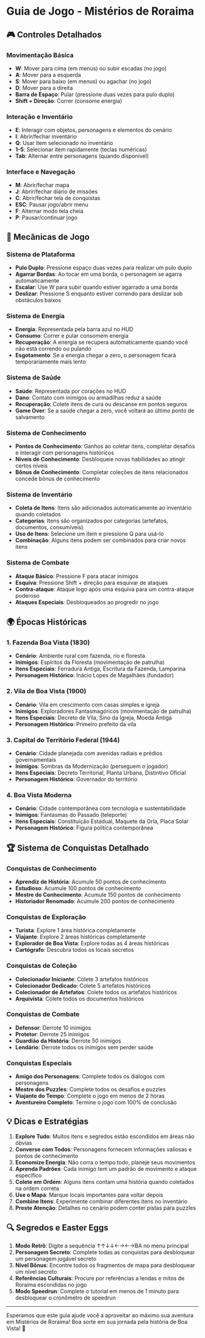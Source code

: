 # Guia de Jogo - Mistérios de Roraima

## 🎮 Controles Detalhados

### Movimentação Básica
- **W**: Mover para cima (em menus) ou subir escadas (no jogo)
- **A**: Mover para a esquerda
- **S**: Mover para baixo (em menus) ou agachar (no jogo)
- **D**: Mover para a direita
- **Barra de Espaço**: Pular (pressione duas vezes para pulo duplo)
- **Shift + Direção**: Correr (consome energia)

### Interação e Inventário
- **E**: Interagir com objetos, personagens e elementos do cenário
- **I**: Abrir/fechar inventário
- **Q**: Usar item selecionado no inventário
- **1-5**: Selecionar item rapidamente (teclas numéricas)
- **Tab**: Alternar entre personagens (quando disponível)

### Interface e Navegação
- **M**: Abrir/fechar mapa
- **J**: Abrir/fechar diário de missões
- **C**: Abrir/fechar tela de conquistas
- **ESC**: Pausar jogo/abrir menu
- **F**: Alternar modo tela cheia
- **P**: Pausar/continuar jogo

## 🎯 Mecânicas de Jogo

### Sistema de Plataforma
- **Pulo Duplo**: Pressione espaço duas vezes para realizar um pulo duplo
- **Agarrar Bordas**: Ao tocar em uma borda, o personagem se agarra automaticamente
- **Escalar**: Use W para subir quando estiver agarrado a uma borda
- **Deslizar**: Pressione S enquanto estiver correndo para deslizar sob obstáculos baixos

### Sistema de Energia
- **Energia**: Representada pela barra azul no HUD
- **Consumo**: Correr e pular consomem energia
- **Recuperação**: A energia se recupera automaticamente quando você não está correndo ou pulando
- **Esgotamento**: Se a energia chegar a zero, o personagem ficará temporariamente mais lento

### Sistema de Saúde
- **Saúde**: Representada por corações no HUD
- **Dano**: Contato com inimigos ou armadilhas reduz a saúde
- **Recuperação**: Colete itens de cura ou descanse em pontos seguros
- **Game Over**: Se a saúde chegar a zero, você voltará ao último ponto de salvamento

### Sistema de Conhecimento
- **Pontos de Conhecimento**: Ganhos ao coletar itens, completar desafios e interagir com personagens históricos
- **Níveis de Conhecimento**: Desbloqueie novas habilidades ao atingir certos níveis
- **Bônus de Conhecimento**: Completar coleções de itens relacionados concede bônus de conhecimento

### Sistema de Inventário
- **Coleta de Itens**: Itens são adicionados automaticamente ao inventário quando coletados
- **Categorias**: Itens são organizados por categorias (artefatos, documentos, consumíveis)
- **Uso de Itens**: Selecione um item e pressione Q para usá-lo
- **Combinação**: Alguns itens podem ser combinados para criar novos itens

### Sistema de Combate
- **Ataque Básico**: Pressione F para atacar inimigos
- **Esquiva**: Pressione Shift + direção para esquivar de ataques
- **Contra-ataque**: Ataque logo após uma esquiva para um contra-ataque poderoso
- **Ataques Especiais**: Desbloqueados ao progredir no jogo

## 🌍 Épocas Históricas

### 1. Fazenda Boa Vista (1830)
- **Cenário**: Ambiente rural com fazenda, rio e floresta
- **Inimigos**: Espíritos da Floresta (movimentação de patrulha)
- **Itens Especiais**: Ferradura Antiga, Escritura da Fazenda, Lamparina
- **Personagem Histórico**: Inácio Lopes de Magalhães (fundador)

### 2. Vila de Boa Vista (1900)
- **Cenário**: Vila em crescimento com casas simples e igreja
- **Inimigos**: Exploradores Fantasmagóricos (movimentação de patrulha)
- **Itens Especiais**: Decreto de Vila, Sino da Igreja, Moeda Antiga
- **Personagem Histórico**: Primeiro prefeito da vila

### 3. Capital do Território Federal (1944)
- **Cenário**: Cidade planejada com avenidas radiais e prédios governamentais
- **Inimigos**: Sombras da Modernização (perseguem o jogador)
- **Itens Especiais**: Decreto Territorial, Planta Urbana, Distintivo Oficial
- **Personagem Histórico**: Governador do território

### 4. Boa Vista Moderna
- **Cenário**: Cidade contemporânea com tecnologia e sustentabilidade
- **Inimigos**: Fantasmas do Passado (teleporte)
- **Itens Especiais**: Constituição Estadual, Maquete da Orla, Placa Solar
- **Personagem Histórico**: Figura política contemporânea

## 🏆 Sistema de Conquistas Detalhado

### Conquistas de Conhecimento
- **Aprendiz de História**: Acumule 50 pontos de conhecimento
- **Estudioso**: Acumule 100 pontos de conhecimento
- **Mestre do Conhecimento**: Acumule 150 pontos de conhecimento
- **Historiador Renomado**: Acumule 200 pontos de conhecimento

### Conquistas de Exploração
- **Turista**: Explore 1 área histórica completamente
- **Viajante**: Explore 2 áreas históricas completamente
- **Explorador de Boa Vista**: Explore todas as 4 áreas históricas
- **Cartógrafo**: Descubra todos os locais secretos

### Conquistas de Coleção
- **Colecionador Iniciante**: Colete 3 artefatos históricos
- **Colecionador Dedicado**: Colete 5 artefatos históricos
- **Colecionador de Artefatos**: Colete todos os artefatos históricos
- **Arquivista**: Colete todos os documentos históricos

### Conquistas de Combate
- **Defensor**: Derrote 10 inimigos
- **Protetor**: Derrote 25 inimigos
- **Guardião da História**: Derrote 50 inimigos
- **Lendário**: Derrote todos os inimigos sem perder saúde

### Conquistas Especiais
- **Amigo dos Personagens**: Complete todos os diálogos com personagens
- **Mestre dos Puzzles**: Complete todos os desafios e puzzles
- **Viajante do Tempo**: Complete o jogo em menos de 2 horas
- **Aventureiro Completo**: Termine o jogo com 100% de conclusão

## 💡 Dicas e Estratégias

1. **Explore Tudo**: Muitos itens e segredos estão escondidos em áreas não óbvias
2. **Converse com Todos**: Personagens fornecem informações valiosas e pontos de conhecimento
3. **Economize Energia**: Não corra o tempo todo, planeje seus movimentos
4. **Aprenda Padrões**: Cada inimigo tem um padrão de movimento e ataque específico
5. **Colete em Ordem**: Alguns itens contam uma história quando coletados na ordem correta
6. **Use o Mapa**: Marque locais importantes para voltar depois
7. **Combine Itens**: Experimente combinar diferentes itens no inventário
8. **Preste Atenção**: Detalhes no cenário podem conter pistas para puzzles

## 🔍 Segredos e Easter Eggs

1. **Modo Retrô**: Digite a sequência ↑↑↓↓←→←→BA no menu principal
2. **Personagem Secreto**: Complete todas as conquistas para desbloquear um personagem jogável secreto
3. **Nível Bônus**: Encontre todos os fragmentos de mapa para desbloquear um nível secreto
4. **Referências Culturais**: Procure por referências a lendas e mitos de Roraima escondidas no jogo
5. **Modo Speedrun**: Complete o tutorial em menos de 1 minuto para desbloquear o cronômetro de speedrun

---

Esperamos que este guia ajude você a aproveitar ao máximo sua aventura em Mistérios de Roraima! Boa sorte em sua jornada pela história de Boa Vista! 🌟

